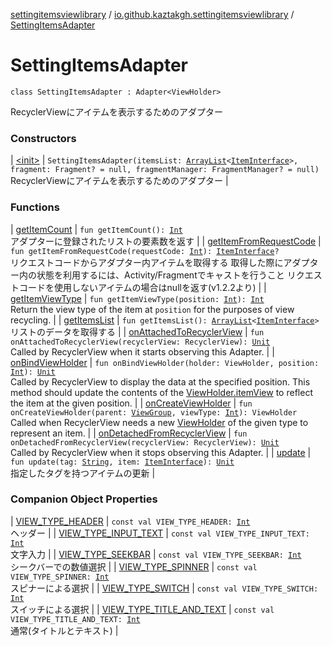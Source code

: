 [settingitemsviewlibrary](../../index.md) / [io.github.kaztakgh.settingitemsviewlibrary](../index.md) / [SettingItemsAdapter](./index.md)

# SettingItemsAdapter

`class SettingItemsAdapter : Adapter<ViewHolder>`

RecyclerViewにアイテムを表示するためのアダプター

### Constructors

| [&lt;init&gt;](-init-.md) | `SettingItemsAdapter(itemsList: `[`ArrayList`](https://kotlinlang.org/api/latest/jvm/stdlib/kotlin.collections/-array-list/index.html)`<`[`ItemInterface`](../-item-interface/index.md)`>, fragment: Fragment? = null, fragmentManager: FragmentManager? = null)`<br>RecyclerViewにアイテムを表示するためのアダプター |

### Functions

| [getItemCount](get-item-count.md) | `fun getItemCount(): `[`Int`](https://kotlinlang.org/api/latest/jvm/stdlib/kotlin/-int/index.html)<br>アダプターに登録されたリストの要素数を返す |
| [getItemFromRequestCode](get-item-from-request-code.md) | `fun getItemFromRequestCode(requestCode: `[`Int`](https://kotlinlang.org/api/latest/jvm/stdlib/kotlin/-int/index.html)`): `[`ItemInterface`](../-item-interface/index.md)`?`<br>リクエストコードからアダプター内アイテムを取得する 取得した際にアダプター内の状態を利用するには、Activity/Fragmentでキャストを行うこと リクエストコードを使用しないアイテムの場合はnullを返す(v1.2.2より) |
| [getItemViewType](get-item-view-type.md) | `fun getItemViewType(position: `[`Int`](https://kotlinlang.org/api/latest/jvm/stdlib/kotlin/-int/index.html)`): `[`Int`](https://kotlinlang.org/api/latest/jvm/stdlib/kotlin/-int/index.html)<br>Return the view type of the item at `position` for the purposes of view recycling. |
| [getItemsList](get-items-list.md) | `fun getItemsList(): `[`ArrayList`](https://kotlinlang.org/api/latest/jvm/stdlib/kotlin.collections/-array-list/index.html)`<`[`ItemInterface`](../-item-interface/index.md)`>`<br>リストのデータを取得する |
| [onAttachedToRecyclerView](on-attached-to-recycler-view.md) | `fun onAttachedToRecyclerView(recyclerView: RecyclerView): `[`Unit`](https://kotlinlang.org/api/latest/jvm/stdlib/kotlin/-unit/index.html)<br>Called by RecyclerView when it starts observing this Adapter. |
| [onBindViewHolder](on-bind-view-holder.md) | `fun onBindViewHolder(holder: ViewHolder, position: `[`Int`](https://kotlinlang.org/api/latest/jvm/stdlib/kotlin/-int/index.html)`): `[`Unit`](https://kotlinlang.org/api/latest/jvm/stdlib/kotlin/-unit/index.html)<br>Called by RecyclerView to display the data at the specified position. This method should update the contents of the [ViewHolder.itemView](#) to reflect the item at the given position. |
| [onCreateViewHolder](on-create-view-holder.md) | `fun onCreateViewHolder(parent: `[`ViewGroup`](https://developer.android.com/reference/android/view/ViewGroup.html)`, viewType: `[`Int`](https://kotlinlang.org/api/latest/jvm/stdlib/kotlin/-int/index.html)`): ViewHolder`<br>Called when RecyclerView needs a new [ViewHolder](#) of the given type to represent an item. |
| [onDetachedFromRecyclerView](on-detached-from-recycler-view.md) | `fun onDetachedFromRecyclerView(recyclerView: RecyclerView): `[`Unit`](https://kotlinlang.org/api/latest/jvm/stdlib/kotlin/-unit/index.html)<br>Called by RecyclerView when it stops observing this Adapter. |
| [update](update.md) | `fun update(tag: `[`String`](https://kotlinlang.org/api/latest/jvm/stdlib/kotlin/-string/index.html)`, item: `[`ItemInterface`](../-item-interface/index.md)`): `[`Unit`](https://kotlinlang.org/api/latest/jvm/stdlib/kotlin/-unit/index.html)<br>指定したタグを持つアイテムの更新 |

### Companion Object Properties

| [VIEW_TYPE_HEADER](-v-i-e-w_-t-y-p-e_-h-e-a-d-e-r.md) | `const val VIEW_TYPE_HEADER: `[`Int`](https://kotlinlang.org/api/latest/jvm/stdlib/kotlin/-int/index.html)<br>ヘッダー |
| [VIEW_TYPE_INPUT_TEXT](-v-i-e-w_-t-y-p-e_-i-n-p-u-t_-t-e-x-t.md) | `const val VIEW_TYPE_INPUT_TEXT: `[`Int`](https://kotlinlang.org/api/latest/jvm/stdlib/kotlin/-int/index.html)<br>文字入力 |
| [VIEW_TYPE_SEEKBAR](-v-i-e-w_-t-y-p-e_-s-e-e-k-b-a-r.md) | `const val VIEW_TYPE_SEEKBAR: `[`Int`](https://kotlinlang.org/api/latest/jvm/stdlib/kotlin/-int/index.html)<br>シークバーでの数値選択 |
| [VIEW_TYPE_SPINNER](-v-i-e-w_-t-y-p-e_-s-p-i-n-n-e-r.md) | `const val VIEW_TYPE_SPINNER: `[`Int`](https://kotlinlang.org/api/latest/jvm/stdlib/kotlin/-int/index.html)<br>スピナーによる選択 |
| [VIEW_TYPE_SWITCH](-v-i-e-w_-t-y-p-e_-s-w-i-t-c-h.md) | `const val VIEW_TYPE_SWITCH: `[`Int`](https://kotlinlang.org/api/latest/jvm/stdlib/kotlin/-int/index.html)<br>スイッチによる選択 |
| [VIEW_TYPE_TITLE_AND_TEXT](-v-i-e-w_-t-y-p-e_-t-i-t-l-e_-a-n-d_-t-e-x-t.md) | `const val VIEW_TYPE_TITLE_AND_TEXT: `[`Int`](https://kotlinlang.org/api/latest/jvm/stdlib/kotlin/-int/index.html)<br>通常(タイトルとテキスト) |

